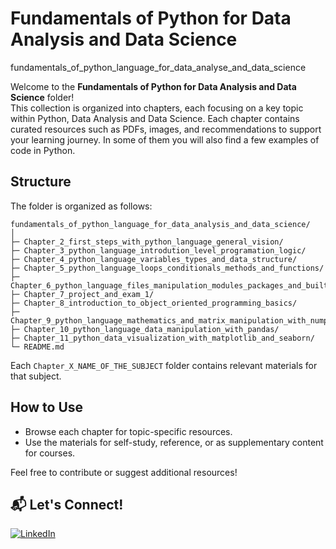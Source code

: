 # Fundamentals of Python for Data Analysis and Data Science

fundamentals_of_python_language_for_data_analyse_and_data_science

Welcome to the **Fundamentals of Python for Data Analysis and Data Science** folder!  
This collection is organized into chapters, each focusing on a key topic within Python, Data Analysis and Data Science. Each chapter contains curated resources such as PDFs, images, and recommendations to support your learning journey. In some of them you will also find a few examples of code in Python.

## Structure

The folder is organized as follows:

```
fundamentals_of_python_language_for_data_analysis_and_data_science/
│
├─ Chapter_2_first_steps_with_python_language_general_vision/
├─ Chapter_3_python_language_introdution_level_programation_logic/
├─ Chapter_4_python_language_variables_types_and_data_structure/
├─ Chapter_5_python_language_loops_conditionals_methods_and_functions/
├─ Chapter_6_python_language_files_manipulation_modules_packages_and_built_in_functions/
├─ Chapter_7_project_and_exam_1/
├─ Chapter_8_introduction_to_object_oriented_programming_basics/
├─ Chapter_9_python_language_mathematics_and_matrix_manipulation_with_numpy/
├─ Chapter_10_python_language_data_manipulation_with_pandas/
├─ Chapter_11_python_data_visualization_with_matplotlib_and_seaborn/
└─ README.md
```

Each `Chapter_X_NAME_OF_THE_SUBJECT` folder contains relevant materials for that subject.

## How to Use

- Browse each chapter for topic-specific resources.
- Use the materials for self-study, reference, or as supplementary content for courses.

Feel free to contribute or suggest additional resources!

## 📬 **Let's Connect!**  

[![LinkedIn](https://img.shields.io/badge/LinkedIn-Matheus_Santossi-blue?style=flat&logo=linkedin)](https://linkedin.com/in/matheussantossi) 